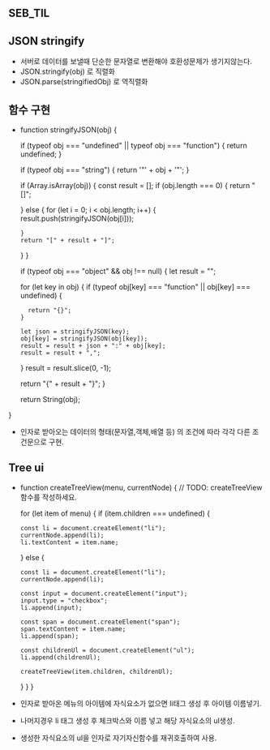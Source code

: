 ## SEB_TIL

## JSON stringify
- 서버로 데이터를 보낼때 단순한 문자열로 변환해야 호환성문제가 생기지않는다.
- JSON.stringify(obj) 로 직렬화
- JSON.parse(stringifiedObj) 로 역직렬화

## 함수 구현
- function stringifyJSON(obj) {
  
  if (typeof obj === "undefined" || typeof obj === "function") {
    return undefined;
  }

  
  if (typeof obj === "string") {
    return '"' + obj + '"';
  }

  
  if (Array.isArray(obj)) {
    const result = [];
    if (obj.length === 0) {
      return "[]";
   
    } else {
      for (let i = 0; i < obj.length; i++) {
        result.push(stringifyJSON(obj[i]));
    
      }
      return "[" + result + "]";
    }
  }

  
  if (typeof obj === "object" && obj !== null) {
    let result = "";
    
    for (let key in obj) {
      if (typeof obj[key] === "function" || obj[key] === undefined) {
        
        return "{}";
      }
      
      let json = stringifyJSON(key);
      obj[key] = stringifyJSON(obj[key]);
      result = result + json + ":" + obj[key];
      result = result + ",";
    }
    result = result.slice(0, -1);
    
    return "{" + result + "}";
  }

  return String(obj);
  
}

- 인자로 받아오는 데이터의 형태(문자열,객체,배열 등) 의 조건에 따라 각각 다른 조건문으로 구현.


## Tree ui
- function createTreeView(menu, currentNode) {
  // TODO: createTreeView 함수를 작성하세요.

  for (let item of menu) {
    if (item.children === undefined) {
    
      const li = document.createElement("li");
      currentNode.append(li);
      li.textContent = item.name;
    
    } else {
     
      const li = document.createElement("li");
      currentNode.append(li);
      
      const input = document.createElement("input");
      input.type = "checkbox";
      li.append(input);
      
      const span = document.createElement("span");
      span.textContent = item.name;
      li.append(span);
 
      const childrenUl = document.createElement("ul");
      li.append(childrenUl);

      createTreeView(item.children, childrenUl);
      
    }
  }
}
- 인자로 받아온 메뉴의 아이템에 자식요소가 없으면 li태그 생성 후 아이템 이름넣기.
- 나머지경우 li 태그 생성 후 체크박스와 이름 넣고 해당 자식요소의 ul생성.
- 생성한 자식요소의 ul을 인자로 자기자신함수를 재귀호출하여 사용.